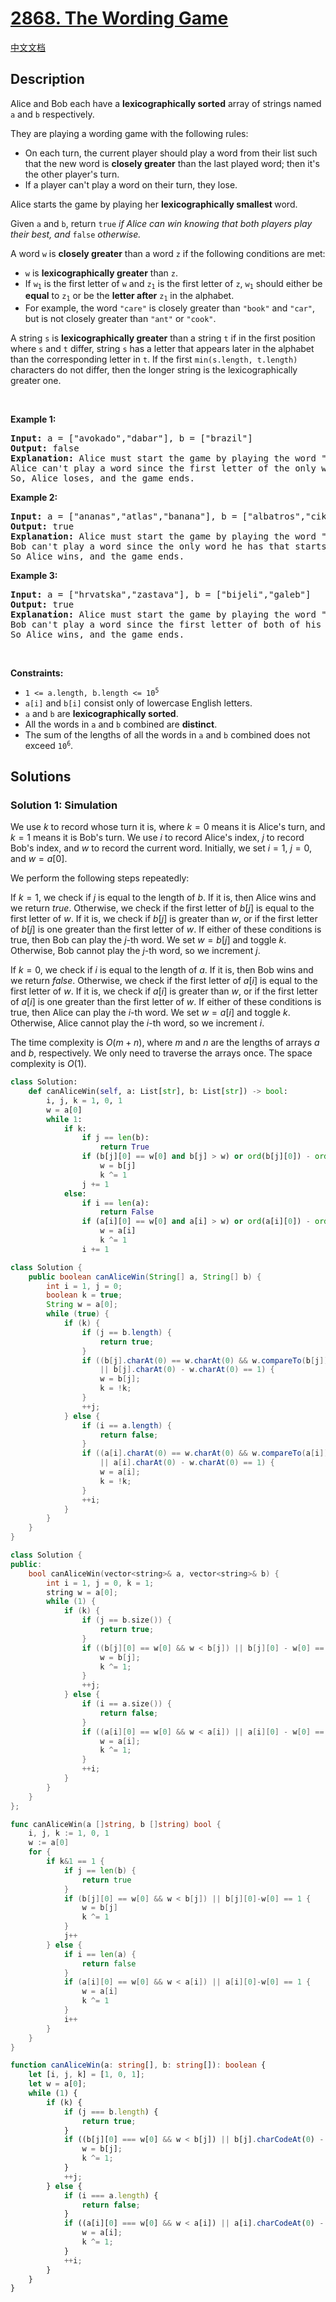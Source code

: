 # [2868. The Wording Game](https://leetcode.com/problems/the-wording-game)

[中文文档](./solution/2800-2899/2868.The%20Wording%20Game/README.md)

<!-- tags:Array,Math,Two Pointers,String,Game Theory -->

## Description

<p>Alice and Bob each have a <strong>lexicographically sorted</strong> array of strings named <code>a</code> and <code>b</code> respectively.</p>

<p>They are playing a wording game with the following rules:</p>

<ul>
	<li>On each turn, the current player should play a word from their list such that the new word is <strong>closely greater</strong> than the last played word; then it&#39;s the other player&#39;s turn.</li>
	<li>If a player can&#39;t play a word on their turn, they lose.</li>
</ul>

<p>Alice starts the game by playing her <strong>lexicographically </strong><strong>smallest </strong>word.</p>

<p>Given <code>a</code> and <code>b</code>, return <code>true</code> <em>if Alice can win knowing that both players play their best, and</em> <code>false</code> <em>otherwise.</em></p>

<p>A word <code>w</code> is <strong>closely greater</strong> than a word <code>z</code> if the following conditions are met:</p>

<ul>
	<li><code>w</code> is <strong>lexicographically greater</strong> than <code>z</code>.</li>
	<li>If <code>w<sub>1</sub></code> is the first letter of <code>w</code> and <code>z<sub>1</sub></code> is the first letter of <code>z</code>, <code>w<sub>1</sub></code> should either be <strong>equal</strong> to <code>z<sub>1</sub></code> or be the <strong>letter after</strong> <code>z<sub>1</sub></code> in the alphabet.</li>
	<li>For example, the word <code>&quot;care&quot;</code> is closely greater than <code>&quot;book&quot;</code> and <code>&quot;car&quot;</code>, but is not closely greater than <code>&quot;ant&quot;</code> or <code>&quot;cook&quot;</code>.</li>
</ul>

<p>A string <code>s</code> is <b>lexicographically </b><strong>greater</strong> than a string <code>t</code> if in the first position where <code>s</code> and <code>t</code> differ, string <code>s</code> has a letter that appears later in the alphabet than the corresponding letter in <code>t</code>. If the first <code>min(s.length, t.length)</code> characters do not differ, then the longer string is the lexicographically greater one.</p>

<p>&nbsp;</p>
<p><strong class="example">Example 1:</strong></p>

<pre>
<strong>Input:</strong> a = [&quot;avokado&quot;,&quot;dabar&quot;], b = [&quot;brazil&quot;]
<strong>Output:</strong> false
<strong>Explanation:</strong> Alice must start the game by playing the word &quot;avokado&quot; since it&#39;s her smallest word, then Bob plays his only word, &quot;brazil&quot;, which he can play because its first letter, &#39;b&#39;, is the letter after Alice&#39;s word&#39;s first letter, &#39;a&#39;.
Alice can&#39;t play a word since the first letter of the only word left is not equal to &#39;b&#39; or the letter after &#39;b&#39;, &#39;c&#39;.
So, Alice loses, and the game ends.</pre>

<p><strong class="example">Example 2:</strong></p>

<pre>
<strong>Input:</strong> a = [&quot;ananas&quot;,&quot;atlas&quot;,&quot;banana&quot;], b = [&quot;albatros&quot;,&quot;cikla&quot;,&quot;nogomet&quot;]
<strong>Output:</strong> true
<strong>Explanation:</strong> Alice must start the game by playing the word &quot;ananas&quot;.
Bob can&#39;t play a word since the only word he has that starts with the letter &#39;a&#39; or &#39;b&#39; is &quot;albatros&quot;, which is smaller than Alice&#39;s word.
So Alice wins, and the game ends.</pre>

<p><strong class="example">Example 3:</strong></p>

<pre>
<strong>Input:</strong> a = [&quot;hrvatska&quot;,&quot;zastava&quot;], b = [&quot;bijeli&quot;,&quot;galeb&quot;]
<strong>Output:</strong> true
<strong>Explanation:</strong> Alice must start the game by playing the word &quot;hrvatska&quot;.
Bob can&#39;t play a word since the first letter of both of his words are smaller than the first letter of Alice&#39;s word, &#39;h&#39;.
So Alice wins, and the game ends.
</pre>

<p>&nbsp;</p>
<p><strong>Constraints:</strong></p>

<ul>
	<li><code>1 &lt;= a.length, b.length &lt;= 10<sup>5</sup></code></li>
	<li><code>a[i]</code> and <code>b[i]</code> consist only of lowercase English letters.</li>
	<li><code>a</code> and <code>b</code> are <strong>lexicographically sorted</strong>.</li>
	<li>All the words in <code>a</code> and <code>b</code> combined are <strong>distinct</strong>.</li>
	<li>The sum of the lengths of all the words in <code>a</code> and <code>b</code> combined does not exceed <code>10<sup>6</sup></code>.</li>
</ul>

## Solutions

### Solution 1: Simulation

We use $k$ to record whose turn it is, where $k=0$ means it is Alice's turn, and $k=1$ means it is Bob's turn. We use $i$ to record Alice's index, $j$ to record Bob's index, and $w$ to record the current word. Initially, we set $i=1$, $j=0$, and $w=a[0]$.

We perform the following steps repeatedly:

If $k=1$, we check if $j$ is equal to the length of $b$. If it is, then Alice wins and we return $true$. Otherwise, we check if the first letter of $b[j]$ is equal to the first letter of $w$. If it is, we check if $b[j]$ is greater than $w$, or if the first letter of $b[j]$ is one greater than the first letter of $w$. If either of these conditions is true, then Bob can play the $j$-th word. We set $w=b[j]$ and toggle $k$. Otherwise, Bob cannot play the $j$-th word, so we increment $j$.

If $k=0$, we check if $i$ is equal to the length of $a$. If it is, then Bob wins and we return $false$. Otherwise, we check if the first letter of $a[i]$ is equal to the first letter of $w$. If it is, we check if $a[i]$ is greater than $w$, or if the first letter of $a[i]$ is one greater than the first letter of $w$. If either of these conditions is true, then Alice can play the $i$-th word. We set $w=a[i]$ and toggle $k$. Otherwise, Alice cannot play the $i$-th word, so we increment $i$.

The time complexity is $O(m+n)$, where $m$ and $n$ are the lengths of arrays $a$ and $b$, respectively. We only need to traverse the arrays once. The space complexity is $O(1)$.

<!-- tabs:start -->

```python
class Solution:
    def canAliceWin(self, a: List[str], b: List[str]) -> bool:
        i, j, k = 1, 0, 1
        w = a[0]
        while 1:
            if k:
                if j == len(b):
                    return True
                if (b[j][0] == w[0] and b[j] > w) or ord(b[j][0]) - ord(w[0]) == 1:
                    w = b[j]
                    k ^= 1
                j += 1
            else:
                if i == len(a):
                    return False
                if (a[i][0] == w[0] and a[i] > w) or ord(a[i][0]) - ord(w[0]) == 1:
                    w = a[i]
                    k ^= 1
                i += 1
```

```java
class Solution {
    public boolean canAliceWin(String[] a, String[] b) {
        int i = 1, j = 0;
        boolean k = true;
        String w = a[0];
        while (true) {
            if (k) {
                if (j == b.length) {
                    return true;
                }
                if ((b[j].charAt(0) == w.charAt(0) && w.compareTo(b[j]) < 0)
                    || b[j].charAt(0) - w.charAt(0) == 1) {
                    w = b[j];
                    k = !k;
                }
                ++j;
            } else {
                if (i == a.length) {
                    return false;
                }
                if ((a[i].charAt(0) == w.charAt(0) && w.compareTo(a[i]) < 0)
                    || a[i].charAt(0) - w.charAt(0) == 1) {
                    w = a[i];
                    k = !k;
                }
                ++i;
            }
        }
    }
}
```

```cpp
class Solution {
public:
    bool canAliceWin(vector<string>& a, vector<string>& b) {
        int i = 1, j = 0, k = 1;
        string w = a[0];
        while (1) {
            if (k) {
                if (j == b.size()) {
                    return true;
                }
                if ((b[j][0] == w[0] && w < b[j]) || b[j][0] - w[0] == 1) {
                    w = b[j];
                    k ^= 1;
                }
                ++j;
            } else {
                if (i == a.size()) {
                    return false;
                }
                if ((a[i][0] == w[0] && w < a[i]) || a[i][0] - w[0] == 1) {
                    w = a[i];
                    k ^= 1;
                }
                ++i;
            }
        }
    }
};
```

```go
func canAliceWin(a []string, b []string) bool {
	i, j, k := 1, 0, 1
	w := a[0]
	for {
		if k&1 == 1 {
			if j == len(b) {
				return true
			}
			if (b[j][0] == w[0] && w < b[j]) || b[j][0]-w[0] == 1 {
				w = b[j]
				k ^= 1
			}
			j++
		} else {
			if i == len(a) {
				return false
			}
			if (a[i][0] == w[0] && w < a[i]) || a[i][0]-w[0] == 1 {
				w = a[i]
				k ^= 1
			}
			i++
		}
	}
}
```

```ts
function canAliceWin(a: string[], b: string[]): boolean {
    let [i, j, k] = [1, 0, 1];
    let w = a[0];
    while (1) {
        if (k) {
            if (j === b.length) {
                return true;
            }
            if ((b[j][0] === w[0] && w < b[j]) || b[j].charCodeAt(0) - w.charCodeAt(0) === 1) {
                w = b[j];
                k ^= 1;
            }
            ++j;
        } else {
            if (i === a.length) {
                return false;
            }
            if ((a[i][0] === w[0] && w < a[i]) || a[i].charCodeAt(0) - w.charCodeAt(0) === 1) {
                w = a[i];
                k ^= 1;
            }
            ++i;
        }
    }
}
```

<!-- tabs:end -->

<!-- end -->
